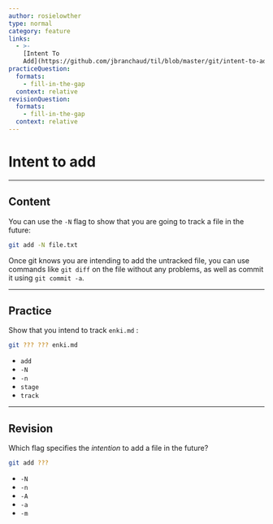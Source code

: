 ```yaml
---
author: rosielowther
type: normal
category: feature
links:
  - >-
    [Intent To
    Add](https://github.com/jbranchaud/til/blob/master/git/intent-to-add.md){website}
practiceQuestion:
  formats:
    - fill-in-the-gap
  context: relative
revisionQuestion:
  formats:
    - fill-in-the-gap
  context: relative
---
```


# Intent to add


---

## Content

You can use the `-N` flag to show that you are going to track a file in the future:

```bash
git add -N file.txt
```

Once git knows you are intending to add the untracked file, you can use commands like `git diff` on the file without any problems, as well as commit it using `git commit -a`.


---

## Practice

Show that you intend to track `enki.md` :

```bash
git ??? ??? enki.md
```

- `add`
- `-N`
- `-n`
- `stage`
- `track`


---

## Revision

Which flag specifies the *intention* to add a file in the future?

```bash
git add ???
```

- `-N`
- `-n`
- `-A`
- `-a`
- `-m`
